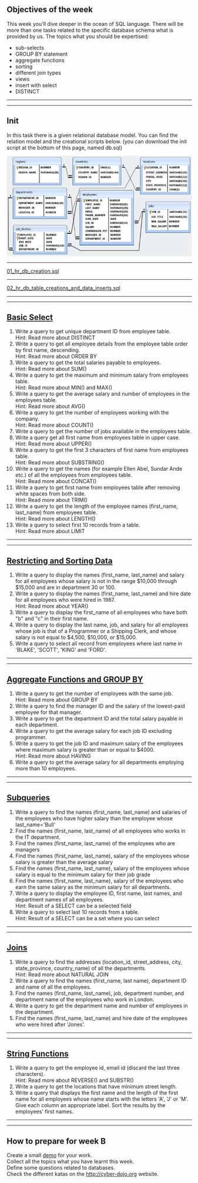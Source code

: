 ## Objectives of the week

This week you'll dive deeper in the ocean of SQL language. There will be more than one tasks related to the specific database schema what is provided by us.
The topics what you should be expertised:

* sub-selects
* GROUP BY statement
* aggregate functions
* sorting
* different join types
* views
* insert with select
* DISTINCT

---------------------------------

---------------------------------

## Init

In this task there is a given relational database model. You can find the relation model and the creational scripts below. (you can download the init script at the bottom of this page, named db.sql)

![](sample/database-model.gif)

----------------

[01_hr_db_creation.sql](sample/01_hr_db_creation.sql)

----------------

[02_hr_db_table_creations_and_data_inserts.sql](sample/02_hr_db_table_creations_and_data_inserts.sql)

----------------------------------

----------------------------------

## [Basic Select](03_hr_db_basic_select.sql)

1. Write a query to get unique department ID from employee table.  
   Hint: Read more about DISTINCT
2. Write a query to get all employee details from the employee table order by first name, descending.  
   Hint: Read more about ORDER BY
3. Write a query to get the total salaries payable to employees.  
   Hint: Read more about SUM()
4. Write a query to get the maximum and minimum salary from employees table.  
   Hint: Read more about MIN() and MAX()
5. Write a query to get the average salary and number of employees in the employees table.  
   Hint: Read more about AVG()
6. Write a query to get the number of employees working with the company.  
   Hint: Read more about COUNT()
7. Write a query to get the number of jobs available in the employees table.
8. Write a query get all first name from employees table in upper case.  
   Hint: Read more about UPPER()
9. Write a query to get the first 3 characters of first name from employees table.  
   Hint: Read more about SUBSTRING()
10. Write a query to get the names (for example Ellen Abel, Sundar Ande etc.) of all the employees from employees table.  
    Hint: Read more about CONCAT()
11. Write a query to get first name from employees table after removing white spaces from both side.  
    Hint: Read more about TRIM()
12. Write a query to get the length of the employee names (first_name, last_name) from employees table.  
    Hint: Read more about LENGTH()
13. Write a query to select first 10 records from a table.  
    Hint: Read more about LIMIT

--------------------------

--------------------------

## [Restricting and Sorting Data](04_hr_db_restrict_and_sorting.sql)

1. Write a query to display the names (first_name, last_name) and salary for all employees whose salary is not in the range $10,000 through $15,000 and are in department 30 or 100.
2. Write a query to display the names (first_name, last_name) and hire date for all employees who were hired in 1987.  
   Hint: Read more about YEAR()
3. Write a query to display the first_name of all employees who have both "b" and "c" in their first name.
4. Write a query to display the last name, job, and salary for all employees whose job is that of a Programmer or a Shipping Clerk, and whose salary is not equal to $4,500, $10,000, or $15,000.
5. Write a query to select all record from employees where last name in 'BLAKE', 'SCOTT', 'KING' and 'FORD'.

--------------------------

--------------------------

## [Aggregate Functions and GROUP BY](05_hr_db_aggregate_functions.sql)

1. Write a query to get the number of employees with the same job.  
   Hint: Read more about GROUP BY
2. Write a query to find the manager ID and the salary of the lowest-paid employee for that manager.
3. Write a query to get the department ID and the total salary payable in each department.
4. Write a query to get the average salary for each job ID excluding programmer.
5. Write a query to get the job ID and maximum salary of the employees where maximum salary is greater than or equal to $4000.  
   Hint: Read more about HAVING
6. Write a query to get the average salary for all departments employing more than 10 employees.

--------------------------

--------------------------

## [Subqueries](06_hr_db_subqueries.sql)

1. Write a query to find the names (first_name, last_name) and salaries of the employees who have higher salary than the employee whose last_name='Bull'
2. Find the names (first_name, last_name) of all employees who works in the IT department.
3. Find the names (first_name, last_name) of the employees who are managers
4. Find the names (first_name, last_name), salary of the employees whose salary is greater than the average salary
5. Find the names (first_name, last_name), salary of the employees whose salary is equal to the minimum salary for their job grade
6. Find the names (first_name, last_name), salary of the employees who earn the same salary as the minimum salary for all departments.
7. Write a query to display the employee ID, first name, last names, and department names of all employees.  
   Hint: Result of a SELECT can be a selected field
8. Write a query to select last 10 records from a table.  
   Hint: Result of a SELECT can be a set where you can select

---------------------------

---------------------------

## [Joins](07_hr_db_joins.sql)

1. Write a query to find the addresses (location_id, street_address, city, state_province, country_name) of all the departments.  
   Hint: Read more about NATURAL JOIN
2. Write a query to find the names (first_name, last name), department ID and name of all the employees.
3. Find the names (first_name, last_name), job, department number, and department name of the employees who work in London.
4. Write a query to get the department name and number of employees in the department.
5. Find the names (first_name, last_name) and hire date of the employees who were hired after 'Jones'.

----------------------------

----------------------------

## [String Functions](08_hr_db_string_functions.sql)

1. Write a query to get the employee id, email id (discard the last three characters).  
   Hint: Read more about REVERSE() and SUBSTR()
2. Write a query to get the locations that have minimum street length.
3. Write a query that displays the first name and the length of the first name for all employees whose name starts with the letters 'A', 'J' or 'M'. Give each column an appropriate label. Sort the results by the employees' first names.

----------------------------

----------------------------

## How to prepare for week B

Create a small [demo](conclusion.md) for your work.  
Collect all the topics what you have learnt this week.  
Define some questions related to databases.  
Check the different katas on the http://cyber-dojo.org website.
